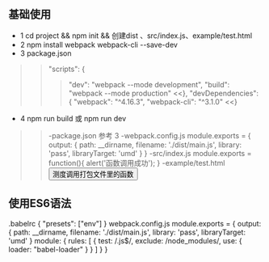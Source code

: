 ## 基础使用
- 1 cd project  &&  npm init  &&  创建dist 、src/index.js、example/test.html
- 2 npm install webpack webpack-cli --save-dev
- 3 package.json
>>"scripts": {
>>>"dev": "webpack --mode development",
>>>"build": "webpack --mode production"
<<},
>>"devDependencies": {
>>>"webpack": "^4.16.3",
>>>"webpack-cli": "^3.1.0"
<<}
- 4 npm run build 或 npm run dev

>>-package.json
参考 3
>>-webpack.config.js
module.exports = {
output: {
path: __dirname,
filename: './dist/main.js',
library: 'pass',
libraryTarget: 'umd'
}
}
>>-src/index.js
module.exports = function(){
alert('函数调用成功');
}
>>-example/test.html
<button id="btn">测度调用打包文件里的函数</button>
<script src="../dist/main.js"></script>
<script> document.getElementById('btn').onclick = function(){ pass() } </script>


## 使用ES6语法
.babelrc
{
"presets": ["env"]
}
webpack.config.js
module.exports = {
output: {
path: __dirname,
filename: './dist/main.js',
library: 'pass',
libraryTarget: 'umd'
}
module: {
rules: [
{
test: /\.js$/,
exclude: /node_modules/,
use: {
loader: "babel-loader"
}
}
]
}
}
